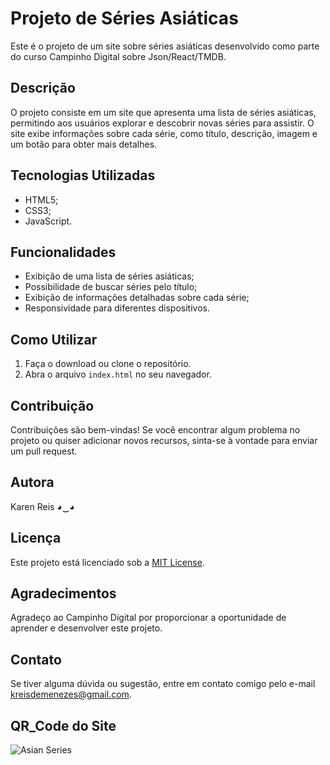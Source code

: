 # Projeto de Séries Asiáticas

Este é o projeto de um site sobre séries asiáticas desenvolvido como parte do curso Campinho Digital sobre Json/React/TMDB.

## Descrição

O projeto consiste em um site que apresenta uma lista de séries asiáticas, permitindo aos usuários explorar e descobrir novas séries para assistir.
O site exibe informações sobre cada série, como título, descrição, imagem e um botão para obter mais detalhes.

## Tecnologias Utilizadas

- HTML5;
- CSS3;
- JavaScript.

## Funcionalidades

- Exibição de uma lista de séries asiáticas;
- Possibilidade de buscar séries pelo título;
- Exibição de informações detalhadas sobre cada série;
- Responsividade para diferentes dispositivos.

## Como Utilizar

1. Faça o download ou clone o repositório.
2. Abra o arquivo `index.html` no seu navegador.

## Contribuição

Contribuições são bem-vindas! Se você encontrar algum problema no projeto ou quiser adicionar novos recursos, sinta-se à vontade para enviar um pull request.

## Autora

Karen Reis ◕‿◕

## Licença

Este projeto está licenciado sob a [MIT License](https://opensource.org/licenses/MIT).

## Agradecimentos

Agradeço ao Campinho Digital por proporcionar a oportunidade de aprender e desenvolver este projeto.

## Contato

Se tiver alguma dúvida ou sugestão, entre em contato comigo pelo e-mail [kreisdemenezes@gmail.com](mailto:kreisdemenezes@gmail.com).

## **QR_Code do Site**
![Asian Series](asian-series/src/assets/AsianSeries.png)

